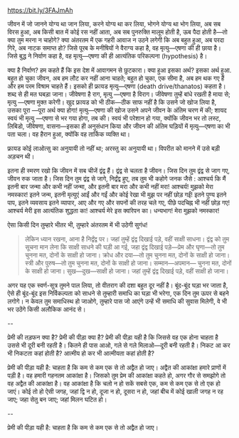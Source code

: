 https://bit.ly/3FAJmAh

 जीवन में जो जानने योग्य था जान लिया, करने योग्य था कर लिया, भोगने योग्य था भोग लिया, अब सब विरस हुआ, अब किसी बात में कोई रस नहीं आता, अब सब पुनरुक्ति मालूम होती है, ऊब पैदा होती है—तो क्या तुम मरना न चाहोगे? क्या अंतरतम में एक गहरी आवाज न उठने लगेगी कि अब बहुत हुआ, अब परदा गिरे, अब नाटक समाप्त हो?
जिसे पूरब के मनीषियों ने वैराग्य कहा है, वह मृत्यु—एषणा की ही छाया है। जिसे बुद्ध ने निर्वाण कहा है, वह मृत्यु—एषणा की ही आत्यंतिक परिकल्पना (hypothesis) है।

क्या है निर्वाण? हम कहते हैं कि इस देश में आवागमन से छुटकारा। क्या हुआ इसका अर्थ? इसका अर्थ हुआ. बहुत हो चुका जीवन, अब हम लौट कर नहीं आना चाहते; बहुत हो चुका, एक सीमा है, अब हम थक गए हैं और हम परम विश्राम चाहते हैं। इसको ही फ्रायड मृत्यु—एषणा (death drive/thanatos) कहता है। शब्द से ही मत घबड़ा जाना। जीवेषणा है राग, मृत्यु —एषणा है विराग। जीवेषणा तुम्हें बांधे रखती है माया से; मृत्यु —एषणा मुक्त करेगी। खुद फ्रायड को भी ठीक—ठीक साफ नहीं है कि उसने जो खोज लिया है, उसका पूरा —पूरा अर्थ क्या होगा! मृत्यु—एषणा की खोज उसने अपने जीवन के अंतिम चरण में की; शायद स्वयं भी मृत्यु —एषणा से भर गया होगा, तब की। स्वयं भी परेशान हो गया, क्योंकि जीवन भर तो लस्ट, लिबिडो, जीवेषणा, वासना—इसका ही अनुसंधान किया और जीवन की अंतिम घड़ियों में मृत्यु—एषणा का भी पता चला। वह हैरान हुआ, क्योंकि वह तार्किक व्यक्ति था।


फ्रायड कोई लाओत्सु का अनुयायी तो नहीं था; अरस्तु का अनुयायी था। विपरीत को मानने में उसे बड़ी अड़चन थी।


इतना ही स्मरण रखो कि जीवन में सब चीजें द्वंद्व हैं। द्वंद्व से चलता है जीवन। जिस दिन तुम द्वंद्व से जाग गए, जीवन रुक जाता है। जिस दिन तुम द्वंद्व से जागे, निर्द्वंद्व हुए, तब तुम भी कहोगे जनक जैसे : आश्चर्य कि मैं इतनी बार जन्मा और कभी नहीं जन्मा, और इतनी बार मरा और कभी नहीं मरा! आश्चर्य! मुझको मेरा नमस्कार! इतने जन्म, इतनी मृत्युएं आईं और गईं और कोई रेखा भी मुझ पर नहीं छोड़ गईं! इतने पुण्य इतने पाप, इतने व्यवसाय इतने व्यापार, आए और गए और सपनों की तरह चले गए, पीछे पदचिह्न भी नहीं छोड़ गए! आश्चर्य मेरी इस आत्यंतिक शुद्धता का! आश्चर्य मेरे इस क्वांरेपन का। धन्यभाग! मेरा मुझको नमस्कार!

ऐसा किसी दिन तुम्हारे भीतर भी, तुम्हारे अंतरतम में भी उठेगी सुगंध!

> लेकिन ध्यान रखना, आना है निर्द्वंद्व पर। जहां तुम्हें द्वंद्व दिखाई पड़े, वहीं साक्षी साधना। द्वंद्व को तुम सूचना मान लेना कि साक्षी साधने की घड़ी आ गई, जहा द्वंद्व दिखाई पड़े—प्रेम और घृणा—तो तुम चुनना मत, दोनों के साक्षी हो जाना। क्रोध और दया—तो तुम चुनना मत, दोनों के साक्षी हो जाना। स्त्री और पुरुष—तो तुम चुनना मत, दोनों के साक्षी हो जाना। सम्मान—अपमान— चुनना मत, दोनों के साक्षी हो जाना। सुख—दुख—साक्षी हो जाना। जहां तुम्हें द्वंद्व दिखाई पड़े, वहीं साक्षी हो जाना।

अगर यह एक स्वर्ण-सूत्र तुमने पाल लिया, तो वीतराग की दशा बहुत दूर नहीं है। बूंद-बूंद घड़ा भर जाता है, ऐसे ही बूंद-बूंद इस निर्विकल्पता को साधने से तुम्हारी समाधि का घड़ा भी भरेगा, एक दिन तुम ऊपर से बहने लगोगे। न केवल तुम समाधिस्थ हो जाओगे, तुम्हारे पास जो आएंगे उन्हें भी समाधि की सुवास मिलेगी, वे भी भर उठेंगे किसी अलौकिक आनंद से।


--

प्रेमी की तड़फन क्या है? प्रेमी की पीड़ा क्या है? प्रेमी की पीड़ा यही है कि जिससे वह एक होना चाहता है उससे भी दूरी बनी रहती है। कितने ही पास आओ, गले से गले मिलाओ—दूरी बनी रहती है। निकट आ कर भी निकटता कहां होती है? आत्मीय हो कर भी आत्मीयता कहां होती है?

प्रेमी की पीड़ा यही है: चाहता है कि कम से कम एक से तो अद्वैत हो जाए। अद्वैत की आकांक्षा हमारे प्राणों में पड़ी है। वह हमारी गहनतम आकांक्षा है। जिसको तुम प्रेम की आकांक्षा कहते हो, अगर गौर से समझोगे तो वह अद्वैत की आकांक्षा है। वह आकांक्षा है कि चलो न हो सकें सबसे एक, कम से कम एक से तो एक हो जाएं। कोई तो हो ऐसी जगह, जहां द्वि न हो, दूजा न हो, दूसरा न हो, जहां बीच में कोई खाली जगह न रह जाए; जहा सेतु बन जाए; जहां मिलन घटित हो।


--

प्रेमी की पीड़ा यही है: चाहता है कि कम से कम एक से तो अद्वैत हो जाए।

